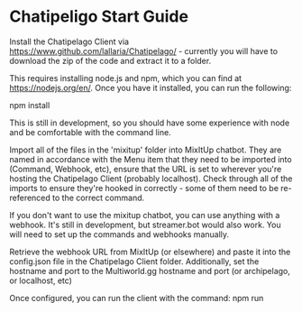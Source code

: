 # Chatipeligo Start Guide

Install the Chatipelago Client via https://www.github.com/lallaria/Chatipelago/ - currently you will have to download the zip of 
the code and extract it to a folder.

This requires installing node.js and npm, which you can find at https://nodejs.org/en/. Once you have it installed, you can run the following:

npm install 

This is still in development, so you should have some experience with node and be comfortable with the command line.

Import all of the files in the 'mixitup' folder into MixItUp chatbot. They are named in accordance with the Menu item that they need to 
be imported into (Command, Webhook, etc), ensure that the URL is set to wherever you're hosting the Chatipelago Client (probably localhost).
Check through all of the imports to ensure they're hooked in correctly - some of them need to be re-referenced to the correct command.

If you don't want to use the mixitup chatbot, you can use anything with a webhook. It's still in development, but streamer.bot would
also work. You will need to set up the commands and webhooks manually.

Retrieve the webhook URL from MixItUp (or elsewhere) and paste it into the config.json file in the Chatipelago Client folder.  Additionally, 
set the hostname and port to the Multiworld.gg hostname and port (or archipelago, or localhost, etc)

Once configured, you can run the client with the command:
npm run

